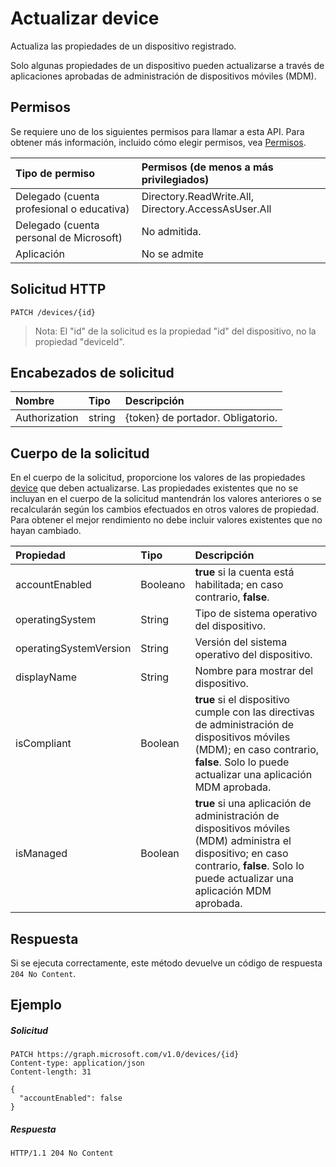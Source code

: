 # <a name="update-device"></a>Actualizar device

Actualiza las propiedades de un dispositivo registrado.

Solo algunas propiedades de un dispositivo pueden actualizarse a través de aplicaciones aprobadas de administración de dispositivos móviles (MDM).

## <a name="permissions"></a>Permisos
Se requiere uno de los siguientes permisos para llamar a esta API. Para obtener más información, incluido cómo elegir permisos, vea [Permisos](../../../concepts/permissions_reference.md).

|Tipo de permiso      | Permisos (de menos a más privilegiados)              |
|:--------------------|:---------------------------------------------------------|
|Delegado (cuenta profesional o educativa) | Directory.ReadWrite.All, Directory.AccessAsUser.All |
|Delegado (cuenta personal de Microsoft) | No admitida. |
|Aplicación | No se admite |

## <a name="http-request"></a>Solicitud HTTP
<!-- { "blockType": "ignored" } -->
```http
PATCH /devices/{id}
```
> Nota: El "id" de la solicitud es la propiedad "id" del dispositivo, no la propiedad "deviceId".

## <a name="request-headers"></a>Encabezados de solicitud
| Nombre       | Tipo | Descripción|
|:-----------|:------|:----------|
| Authorization  | string  | {token} de portador. Obligatorio. |

## <a name="request-body"></a>Cuerpo de la solicitud

En el cuerpo de la solicitud, proporcione los valores de las propiedades [device](../resources/device.md) que deben actualizarse. Las propiedades existentes que no se incluyan en el cuerpo de la solicitud mantendrán los valores anteriores o se recalcularán según los cambios efectuados en otros valores de propiedad. Para obtener el mejor rendimiento no debe incluir valores existentes que no hayan cambiado.

| Propiedad     | Tipo   |Descripción|
|:---------------|:--------|:----------|
|accountEnabled|Booleano| **true** si la cuenta está habilitada; en caso contrario, **false**. |
|operatingSystem|String|Tipo de sistema operativo del dispositivo.|
|operatingSystemVersion|String|Versión del sistema operativo del dispositivo.|
|displayName|String|Nombre para mostrar del dispositivo.|
|isCompliant|Boolean|**true** si el dispositivo cumple con las directivas de administración de dispositivos móviles (MDM); en caso contrario, **false**. Solo lo puede actualizar una aplicación MDM aprobada. |
|isManaged|Boolean|**true** si una aplicación de administración de dispositivos móviles (MDM) administra el dispositivo; en caso contrario, **false**. Solo lo puede actualizar una aplicación MDM aprobada. |

## <a name="response"></a>Respuesta

Si se ejecuta correctamente, este método devuelve un código de respuesta `204 No Content`.

## <a name="example"></a>Ejemplo
##### <a name="request"></a>Solicitud

<!-- {
  "blockType": "request",
  "name": "update_device"
}-->
```http
PATCH https://graph.microsoft.com/v1.0/devices/{id}
Content-type: application/json
Content-length: 31

{
  "accountEnabled": false
}
```
##### <a name="response"></a>Respuesta

<!-- {
  "blockType": "response",
  "truncated": true,
  "@odata.type": "microsoft.graph.device"
} -->
```http
HTTP/1.1 204 No Content
```
